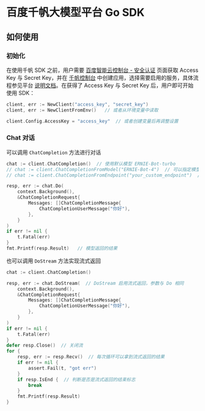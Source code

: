 # 百度千帆大模型平台 Go SDK

## 如何使用

### 初始化

在使用千帆 SDK 之前，用户需要 [百度智能云控制台 - 安全认证](https://console.bce.baidu.com/iam/#/iam/accesslist) 页面获取 Access Key 与 Secret Key，并在 [千帆控制台](https://console.bce.baidu.com/qianfan/ais/console/applicationConsole/application) 中创建应用，选择需要启用的服务，具体流程参见平台 [说明文档](https://cloud.baidu.com/doc/Reference/s/9jwvz2egb)。在获得了 Access Key 与 Secret Key 后，用户即可开始使用 SDK：

```go
client, err := NewClient("access_key", "secret_key")
client, err := NewClientFromEnv()   // 或者从环境变量中读取

client.Config.AccessKey = "access_key"  // 或者创建变量后再调整设置
```

### Chat 对话

可以调用 `ChatCompletion` 方法进行对话

```go
chat := client.ChatCompletion()  // 使用默认模型 ERNIE-Bot-turbo
// chat := client.ChatCompletionFromModel("ERNIE-Bot-4")  // 可以指定模型
// chat := client.ChatCompletionFromEndpoint("your_custom_endpoint")  // 或者指定 endpoint

resp, err := chat.Do(
    context.Background(), 
    &ChatCompletionRequest{
        Messages: []ChatCompletionMessage{
            ChatCompletionUserMessage("你好"),
        },
    }
)
if err != nil {
    t.Fatal(err)
}
fmt.Printf(resp.Result)   // 模型返回的结果
```

也可以调用 `DoStream` 方法实现流式返回

```go
chat := client.ChatCompletion()

resp, err := chat.DoStream(  // DoStream 启用流式返回，参数与 Do 相同
    context.Background(), 
    &ChatCompletionRequest{
        Messages: []ChatCompletionMessage{
            ChatCompletionUserMessage("你好"),
        },
    }
)
if err != nil {
    t.Fatal(err)
}
defer resp.Close()  // 关闭流
for {
    resp, err := resp.Recv()  // 每次循环可以拿到流式返回的结果
    if err != nil {
        assert.Fail(t, "got err")
    }
    if resp.IsEnd {  // 判断是否是流式返回的结束标志
        break
    }
    fmt.Printf(resp.Result)
}
```
